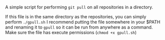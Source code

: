 A simple script for performing ```git pull``` on all repositories in a directory.

If this file is in the same directory as the repositories, you can simply perform ```./gpull.sh```
I recommend putting the file somewhere in your $PATH and renaming it to ```gpull``` so it can be run from anywhere as a command.
Make sure the file has execute permissions (```chmod +x gpull.sh```)

